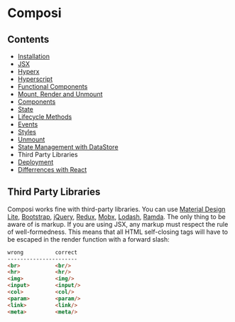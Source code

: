 Composi
=======

Contents
--------
- [Installation](../README.md)
- [JSX](./jsx.md)
- [Hyperx](./hyperx.md)
- [Hyperscript](./hyperscript.md)
- [Functional Components](./functional-components.md)
- [Mount, Render and Unmount](./render.md)
- [Components](./components.md)
- [State](./state.md)
- [Lifecycle Methods](./lifecycle.md)
- [Events](./events.md)
- [Styles](./styles.md)
- [Unmount](./unmount.md)
- [State Management with DataStore](./data-store.md)
- Third Party Libraries
- [Deployment](./deployment.md)
- [Differrences with React](./composi-react.md)

Third Party Libraries
---------------------

Composi works fine with third-party libraries. You can use [Material Design Lite](https://getmdl.io), [Bootstrap](http://getbootstrap.com), [jQuery](http://jquery.com), [Redux](http://redux.js.org), [Mobx](https://mobx.js.org), [Lodash](https://lodash.com), [Ramda](http://ramdajs.com). The only thing to be aware of is markup. If you are using JSX, any markup must respect the rule of well-formedness. This means that all HTML self-closing tags will have to be escaped in the render function with a forward slash:

```html
wrong          correct
----------------------
<br>           <br/>
<hr>           <hr/>
<img>          <img/>
<input>        <input/>
<col>          <col/>
<param>        <param/>
<link>         <link/>
<meta>         <meta/>
```
